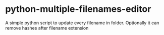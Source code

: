 # python-multiple-filenames-editor
A simple python script to update every filename in folder. Optionally it can remove hashes after filename extension
